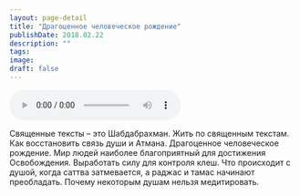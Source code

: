 ```yaml
---
layout: page-detail
title: "Драгоценное человеческое рождение"
publishDate: 2018.02.22
description: ""
tags:
image:
draft: false
---
```


<audio title="2018.02.22 - Драгоценное человеческое рождение.mp3" src="/upload/iblock/2dc/2dcb510124163ff2b35de89186e46cfc.mp3" controls=""></audio>

 Священные тексты – это Шабдабрахман. Жить по священным текстам. Как восстановить связь души и Атмана. Драгоценное человеческое рождение. Мир людей наиболее благоприятный для достижения Освобождения. Выработать силу для контроля клеш. Что происходит с душой, когда саттва затмевается, а раджас и тамас начинают преобладать. Почему некоторым душам нельзя медитировать. 

  
